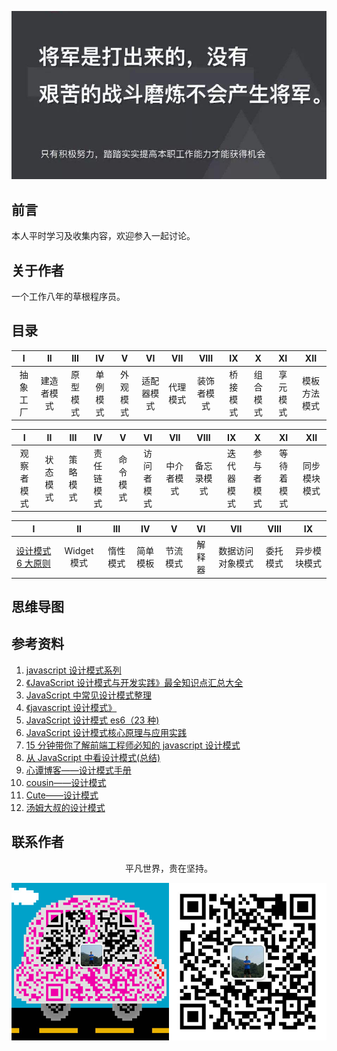 ![image](./img/timg.jpg)
<br>

## 前言

本人平时学习及收集内容，欢迎参入一起讨论。

## 关于作者

一个工作八年的草根程序员。

## 目录

|    I     |     II     |   III    |    IV    |    V     |     VI     |   VII    |    VIII    |    IX    |    X     |    XI    |     XII      |
| :------: | :--------: | :------: | :------: | :------: | :--------: | :------: | :--------: | :------: | :------: | :------: | :----------: |
| 抽象工厂 | 建造者模式 | 原型模式 | 单例模式 | 外观模式 | 适配器模式 | 代理模式 | 装饰者模式 | 桥接模式 | 组合模式 | 享元模式 | 模板方法模式 |

|     I      |    II    |   III    |     IV     |    V     |     VI     |    VII     |    VIII    |     IX     |     X      |     XI     |     XII      |
| :--------: | :------: | :------: | :--------: | :------: | :--------: | :--------: | :--------: | :--------: | :--------: | :--------: | :----------: |
| 观察者模式 | 状态模式 | 策略模式 | 责任链模式 | 命令模式 | 访问者模式 | 中介者模式 | 备忘录模式 | 迭代器模式 | 参与者模式 | 等待着模式 | 同步模块模式 |

|                                                                                      I                                                                                       |     II      |   III    |    IV    |    V     |   VI   |       VII        |   VIII   |      IX      |
| :--------------------------------------------------------------------------------------------------------------------------------------------------------------------------: | :---------: | :------: | :------: | :------: | :----: | :--------------: | :------: | :----------: |
| [设计模式 6 大原则](https://github.com/cs-learning-record/javascript-series/blob/master/design-patterns/%E8%AE%BE%E8%AE%A1%E6%A8%A1%E5%BC%8F6%E5%A4%A7%E5%8E%9F%E5%88%99.md) | Widget 模式 | 惰性模式 | 简单模板 | 节流模式 | 解释器 | 数据访问对象模式 | 委托模式 | 异步模块模式 |

## 思维导图

## 参考资料

1. [javascript 设计模式系列](https://www.cnblogs.com/webFrontDev/p/3553402.html)
2. [《JavaScript 设计模式与开发实践》最全知识点汇总大全](https://juejin.im/post/5c2e10a76fb9a049c0432697)
3. [JavaScript 中常见设计模式整理](https://juejin.im/post/5afe6430518825428630bc4d)
4. [《javascript 设计模式》](https://github.com/yanlele/node-index/tree/master/book/04%E3%80%81js%E8%AE%BE%E8%AE%A1%E6%A8%A1%E5%BC%8F)
5. [JavaScript 设计模式 es6（23 种)](https://juejin.im/post/5e021eb96fb9a01628014095)
6. [JavaScript 设计模式核⼼原理与应⽤实践](https://juejin.im/book/5c70fc83518825428d7f9dfb/section/5c70fc845188256282697b96)
7. [15 分钟带你了解前端工程师必知的 javascript 设计模式](https://juejin.im/post/5e32bbc9f265da3e1a59b2ab)
8. [从 JavaScript 中看设计模式(总结)](https://juejin.im/post/5e4a87776fb9a07ca714ae54)
9. [心谭博客——设计模式手册](https://xxoo521.com/categories/%E8%AE%BE%E8%AE%A1%E6%A8%A1%E5%BC%8F%E6%89%8B%E5%86%8C/)
10. [cousin——设计模式](https://www.yuque.com/wubinhp/uxiv5i/pvqh1b)
11. [Cute——设计模式](http://js.pingan8787.com/)
12. [汤姆大叔的设计模式](https://www.cnblogs.com/TomXu/tag/%E8%AE%BE%E8%AE%A1%E6%A8%A1%E5%BC%8F/)

## 联系作者

<div align="center">
    <p>
        平凡世界，贵在坚持。
    </p>
    <img src="./img/contact.png" />
</div>
